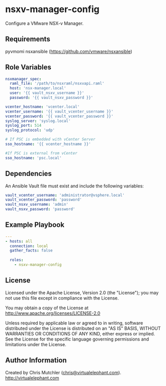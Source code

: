 nsxv-manager-config
=========

Configure a VMware NSX-v Manager.

Requirements
------------

pyvmomi
nsxansible (https://github.com/vmware/nsxansible)

Role Variables
--------------

```yaml
nsxmanager_spec:
  raml_file: '/path/to/nsxraml/nsxvapi.raml'
  host: 'nsx-manager.local'
  user: '{{ vault_nsxv_username }}'
  password: '{{ vault_nsxv_password }}'

vcenter_hostname: 'vcenter.local'
vcenter_username: '{{ vault_vcenter_username }}'
vcenter_password: '{{ vault_vcenter_password }}'
syslog_server: 'syslog.local'
syslog_port: 514
syslog_protocol: 'udp'

# If PSC is embedded with vCenter Server
sso_hostname: '{{ vcenter_hostname }}'

#If PSC is external from vCenter
sso_hostname: 'psc.local'
```

Dependencies
------------

An Ansible Vault file must exist and include the following variables:

```yaml
vault_vcenter_username: 'administrator@vsphere.local'
vault_vcenter_password: 'password'
vault_nsxv_username: 'admin'
vault_nsxv_password: 'password'
```

Example Playbook
----------------

```yaml
---
- hosts: all
  connection: local
  gather_facts: false
  
  roles:
    - nsxv-manager-config
```

License
-------

Licensed under the Apache License, Version 2.0 (the "License");
you may not use this file except in compliance with the License.

You may obtain a copy of the License at
   http://www.apache.org/licenses/LICENSE-2.0

Unless required by applicable law or agreed to in writing, software
distributed under the License is distributed on an "AS IS" BASIS,
WITHOUT WARRANTIES OR CONDITIONS OF ANY KIND, either express or implied.
See the License for the specific language governing permissions and
limitations under the License.

Author Information
------------------

Created by Chris Mutchler (chris@virtualelephant.com). http://virtualelephant.com
